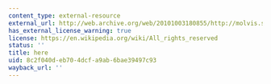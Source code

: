 ```yaml
---
content_type: external-resource
external_url: http://web.archive.org/web/20101003180855/http://molvis.sdsc.edu/visres/molvisfw/titles.jsp
has_external_license_warning: true
license: https://en.wikipedia.org/wiki/All_rights_reserved
status: ''
title: here
uid: 8c2f040d-eb70-4dcf-a9ab-6bae39497c93
wayback_url: ''
---
```

